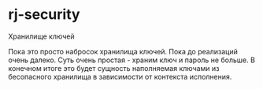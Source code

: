 # rj-security
Хранилище ключей

Пока это просто набросок хранилища ключей. Пока до реализаций очень далеко.
Суть очень простая - храним ключ и пароль не больше.
В конечном итоге это будет сущность наполняемая ключами из бесопасного хранилища в зависимости от контекста исполнения.
